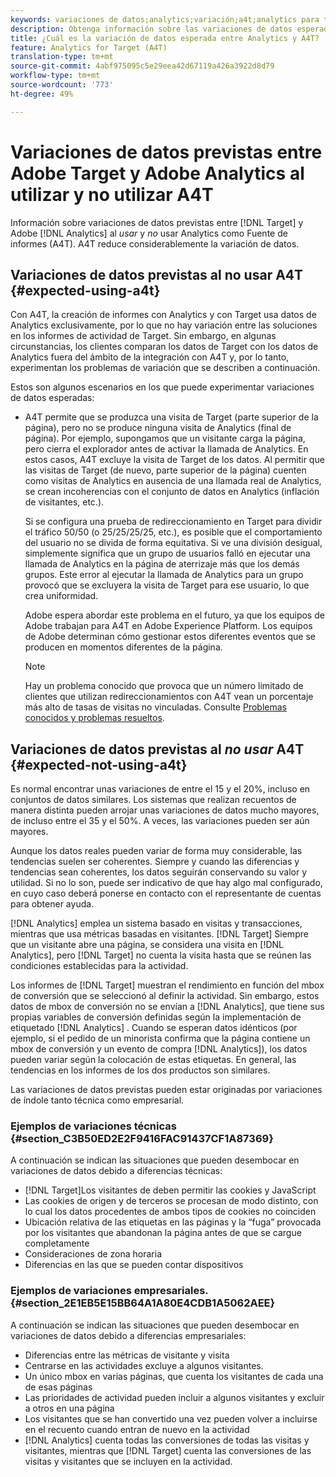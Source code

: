 ```yaml
---
keywords: variaciones de datos;analytics;variación;a4t;analytics para target;analytics como fuente de informes;diferencias;discrepancias;discrepancia
description: Obtenga información sobre las variaciones de datos esperadas entre Adobe Target y Analytics al no usar Analytics para Target (A4T), lo que elimina totalmente la variación de datos.
title: ¿Cuál es la variación de datos esperada entre Analytics y A4T?
feature: Analytics for Target (A4T)
translation-type: tm+mt
source-git-commit: 4abf975095c5e29eea42d67119a426a3922d8d79
workflow-type: tm+mt
source-wordcount: '773'
ht-degree: 49%

---
```



# Variaciones de datos previstas entre Adobe Target y Adobe Analytics al utilizar y no utilizar A4T

Información sobre variaciones de datos previstas entre [!DNL Target] y Adobe [!DNL Analytics] al *usar* y *no* usar Analytics como Fuente de informes (A4T). A4T reduce considerablemente la variación de datos.

## Variaciones de datos previstas al no usar A4T {#expected-using-a4t}

Con A4T, la creación de informes con Analytics y con Target usa datos de Analytics exclusivamente, por lo que no hay variación entre las soluciones en los informes de actividad de Target. Sin embargo, en algunas circunstancias, los clientes comparan los datos de Target con los datos de Analytics fuera del ámbito de la integración con A4T y, por lo tanto, experimentan los problemas de variación que se describen a continuación.

Estos son algunos escenarios en los que puede experimentar variaciones de datos esperadas:

* A4T permite que se produzca una visita de Target (parte superior de la página), pero no se produce ninguna visita de Analytics (final de página). Por ejemplo, supongamos que un visitante carga la página, pero cierra el explorador antes de activar la llamada de Analytics. En estos casos, A4T excluye la visita de Target de los datos. Al permitir que las visitas de Target (de nuevo, parte superior de la página) cuenten como visitas de Analytics en ausencia de una llamada real de Analytics, se crean incoherencias con el conjunto de datos en Analytics (inflación de visitantes, etc.).

   Si se configura una prueba de redireccionamiento en Target para dividir el tráfico 50/50 (o 25/25/25/25, etc.), es posible que el comportamiento del usuario no se divida de forma equitativa. Si ve una división desigual, simplemente significa que un grupo de usuarios falló en ejecutar una llamada de Analytics en la página de aterrizaje más que los demás grupos. Este error al ejecutar la llamada de Analytics para un grupo provocó que se excluyera la visita de Target para ese usuario, lo que crea uniformidad.

   Adobe espera abordar este problema en el futuro, ya que los equipos de Adobe trabajan para A4T en Adobe Experience Platform. Los equipos de Adobe determinan cómo gestionar estos diferentes eventos que se producen en momentos diferentes de la página.

   >[!NOTE]
   >
   >Hay un problema conocido que provoca que un número limitado de clientes que utilizan redireccionamientos con A4T vean un porcentaje más alto de tasas de visitas no vinculadas. Consulte [Problemas conocidos y problemas resueltos](/help/r-release-notes/known-issues-resolved-issues.md#redirect).

## Variaciones de datos previstas al *no usar* A4T   {#expected-not-using-a4t}

Es normal encontrar unas variaciones de entre el 15 y el 20%, incluso en conjuntos de datos similares. Los sistemas que realizan recuentos de manera distinta pueden arrojar unas variaciones de datos mucho mayores, de incluso entre el 35 y el 50%. A veces, las variaciones pueden ser aún mayores.

Aunque los datos reales pueden variar de forma muy considerable, las tendencias suelen ser coherentes. Siempre y cuando las diferencias y tendencias sean coherentes, los datos seguirán conservando su valor y utilidad. Si no lo son, puede ser indicativo de que hay algo mal configurado, en cuyo caso deberá ponerse en contacto con el representante de cuentas para obtener ayuda.

[!DNL Analytics] emplea un sistema basado en visitas y transacciones, mientras que usa métricas basadas en visitantes. [!DNL Target] Siempre que un visitante abre una página, se considera una visita en [!DNL Analytics], pero [!DNL Target] no cuenta la visita hasta que se reúnen las condiciones establecidas para la actividad.

Los informes de [!DNL Target] muestran el rendimiento en función del mbox de conversión que se seleccionó al definir la actividad. Sin embargo, estos datos de mbox de conversión no se envían a [!DNL Analytics], que tiene sus propias variables de conversión definidas según la implementación de etiquetado [!DNL Analytics] . Cuando se esperan datos idénticos (por ejemplo, si el pedido de un minorista confirma que la página contiene un mbox de conversión y un evento de compra [!DNL Analytics]), los datos pueden variar según la colocación de estas etiquetas. En general, las tendencias en los informes de los dos productos son similares.

Las variaciones de datos previstas pueden estar originadas por variaciones de índole tanto técnica como empresarial.

### Ejemplos de variaciones técnicas   {#section_C3B50ED2E2F9416FAC91437CF1A87369}

A continuación se indican las situaciones que pueden desembocar en variaciones de datos debido a diferencias técnicas:

* [!DNL Target]Los visitantes de deben permitir las cookies y JavaScript
* Las cookies de origen y de terceros se procesan de modo distinto, con lo cual los datos procedentes de ambos tipos de cookies no coinciden
* Ubicación relativa de las etiquetas en las páginas y la “fuga” provocada por los visitantes que abandonan la página antes de que se cargue completamente
* Consideraciones de zona horaria
* Diferencias en las que se pueden contar dispositivos

### Ejemplos de variaciones empresariales.   {#section_2E1EB5E15BB64A1A80E4CDB1A5062AEE}

A continuación se indican las situaciones que pueden desembocar en variaciones de datos debido a diferencias empresariales:

* Diferencias entre las métricas de visitante y visita
* Centrarse en las actividades excluye a algunos visitantes.
* Un único mbox en varias páginas, que cuenta los visitantes de cada una de esas páginas
* Las prioridades de actividad pueden incluir a algunos visitantes y excluir a otros en una página
* Los visitantes que se han convertido una vez pueden volver a incluirse en el recuento cuando entran de nuevo en la actividad
* [!DNL Analytics] cuenta todas las conversiones de todas las visitas y visitantes, mientras que [!DNL Target] cuenta las conversiones de las visitas y visitantes que se incluyen en la actividad.